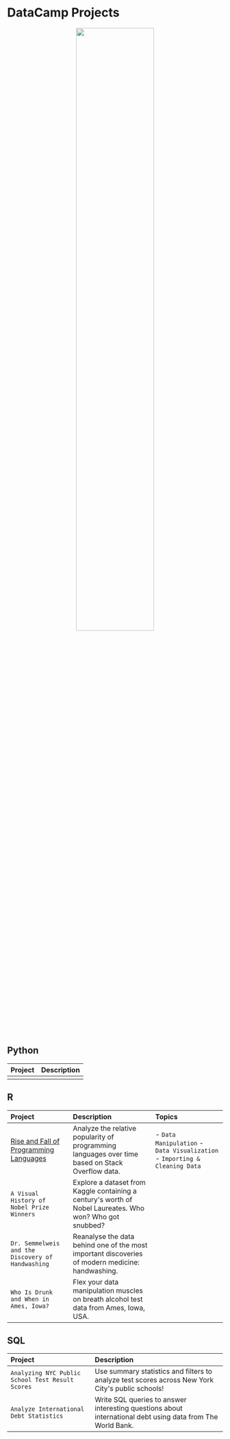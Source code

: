 # DataCamp Projects

<p align="center">
<img src="https://user-images.githubusercontent.com/66647718/203878212-8ec7de3d-db1f-4f53-a7f4-d593cd27c355.JPG" width="60%" height="60%">
</p>

## Python

| Project | Description | 
| :---- | :---- | 
| | |


## R

| Project | Description | Topics |
| :---- | :---- | :---- |
| [Rise and Fall of Programming Languages](https://github.com/zipeng-liu/DataCamp-Projects/tree/main/R/Rise%20and%20Fall%20of%20Programming%20Languages) | Analyze the relative popularity of programming languages over time based on Stack Overflow data. | - `Data Manipulation` - `Data Visualization` - `Importing & Cleaning Data` |
| `A Visual History of Nobel Prize Winners` | Explore a dataset from Kaggle containing a century's worth of Nobel Laureates. Who won? Who got snubbed? | |
| `Dr. Semmelweis and the Discovery of Handwashing` | Reanalyse the data behind one of the most important discoveries of modern medicine: handwashing. | |
| `Who Is Drunk and When in Ames, Iowa?` | Flex your data manipulation muscles on breath alcohol test data from Ames, Iowa, USA. | |


## SQL

| Project | Description | 
| :----- | :--- | 
| `Analyzing NYC Public School Test Result Scores` | Use summary statistics and filters to analyze test scores across New York City's public schools! |
| `Analyze International Debt Statistics` | Write SQL queries to answer interesting questions about international debt using data from The World Bank. |
